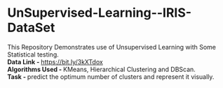 # UnSupervised-Learning--IRIS-DataSet
This Repository Demonstrates use of Unsupervised Learning with Some Statistical testing. <br>
<b> Data Link - </b> https://bit.ly/3kXTdox<br>
<b> Algorithms Used - </b> KMeans, Hierarchical Clustering and DBScan.<br>
<b> Task - </b> predict the optimum number of clusters and represent it visually.

